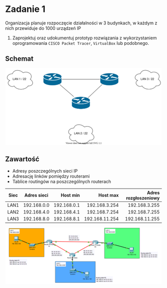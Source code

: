 # Zadanie 1

Organizacja planuje rozpoczęcie działalności w 3 budynkach, w każdym z nich przewiduje do 1000 urządzeń IP

1. Zaprojektuj oraz udokumentuj prototyp rozwiązania z wykorzystaniem oprogramowania ``CISCO Packet Tracer``, ``VirtualBox`` lub podobnego. 

## Schemat

![zadanie 1](stage-01.svg)

## Zawartość

 * Adresy poszczególnych sieci IP
 * Adresację linków pomiędzy routerami
 * Tablice routingów na poszczególnych routerach
 
 | Siec   | Adres sieci | Host min     | Host max      | Adres rozgłoszeniowy |
| -------------     |:-------------: | -----:       | -----:        | -----:    |
|   LAN1       | 192.168.0.0 | 192.168.0.1   | 192.168.3.254 | 192.168.3.255  |
|   LAN2     | 192.168.4.0 |   192.168.4.1  | 192.168.7.254 | 192.168.7.255 |
|   LAN3   | 192.168.8.0 | 192.168.8.1 | 192.168.11.254 | 192.168.11.255 |
 
 ![zadanie 1](m3uma_6a.png)

